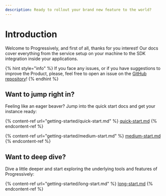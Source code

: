 ```yaml
---
description: Ready to rollout your brand new feature to the world?
---
```


# Introduction

Welcome to Progressively, and first of all, thanks for you interest! Our docs cover everything from the service setup on your machine to the SDK integration inside your applications.

{% hint style="info" %}
If you face any issues, or if you have suggestions to improve the Product, please, feel free to open an issue on the [GitHub repository](https://github.com/progressively-crew/progressively/issues)!
{% endhint %}

## Want to jump right in?

Feeling like an eager beaver? Jump into the quick start docs and get your instance ready:

{% content-ref url="getting-started/quick-start.md" %}
[quick-start.md](getting-started/quick-start.md)
{% endcontent-ref %}

{% content-ref url="getting-started/medium-start.md" %}
[medium-start.md](getting-started/medium-start.md)
{% endcontent-ref %}

## Want to deep dive?

Dive a little deeper and start exploring the underlying tools and features of Progressively:

{% content-ref url="getting-started/long-start.md" %}
[long-start.md](getting-started/long-start.md)
{% endcontent-ref %}
